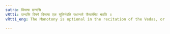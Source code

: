 ```yaml
---
sutra: विभाषा छन्दसि
vRtti: छन्दसि विषये विभाषा एक श्रुतिर्भवति पक्षान्तरे त्रैस्वर्यमेव भवति ॥
vRtti_eng: The Monotony is optional in the recitation of the Vedas, or they may be recited with accents.

---
```

